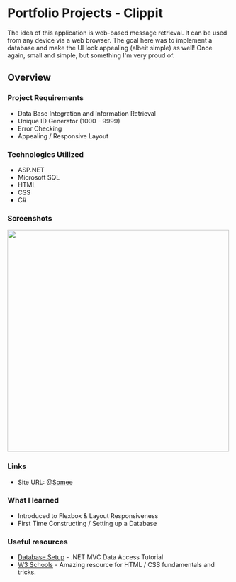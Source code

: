 # Portfolio Projects - Clippit

The idea of this application is web-based message retrieval. It can be used from any device via a web browser. The goal here was to implement a database and make the UI look appealing (albeit simple) as well! Once again, small and simple, but something I'm very proud of.

## Overview

### Project Requirements

- Data Base Integration and Information Retrieval
- Unique ID Generator (1000 - 9999) 
- Error Checking
- Appealing / Responsive Layout

### Technologies Utilized

- ASP.NET 
- Microsoft SQL 
- HTML 
- CSS 
- C#

### Screenshots

<img src="https://user-images.githubusercontent.com/101738608/197719421-a2647341-fe8b-4753-b377-5989eec35c6c.png" width="500">

### Links

* Site URL: [@Somee](http://clippit.somee.com/)

### What I learned

- Introduced to Flexbox & Layout Responsiveness
- First Time Constructing / Setting up a Database


### Useful resources

- [Database Setup](https://www.youtube.com/watch?v=bIiEv__QNxw&ab_channel=IAmTimCorey) - .NET MVC Data Access Tutorial
- [W3 Schools](https://www.w3schools.com/html/) - Amazing resource for HTML / CSS fundamentals and tricks.
